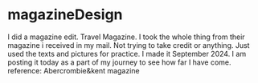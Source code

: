 # magazineDesign
I did a magazine edit. Travel Magazine.
I took the whole thing from their magazine i received in my mail. Not trying to take credit or anything. Just used the texts and pictures for practice. I made it September 2024. I am posting it today as a part of my journey to see how far I have come.
reference: Abercrombie&kent magazine

